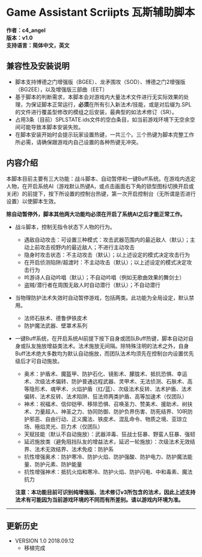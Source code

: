 # Game Assistant Scriipts 瓦斯辅助脚本

**作者：c4_angel**  
**版本：v1.0**  
**支持语言：简体中文，英文**

## 兼容性及安装说明
- 脚本支持博德之门增强版（BGEE）、龙矛围攻（SOD）、博德之门2增强版（BG2EE），以及增强版三部曲（EET）
- 基于脚本的判断需求，本脚本会对游戏内大量法术文件进行无实际效果的处理，为保证脚本正常运行，**必须**在所有引入新法术/技能，或是对后缀为.SPL的文件进行覆盖型修改的模组之后安装，最典型的如法术修订（SR）。
- 占用3条（目前）SPLSTATE.ids文件的空白条目，如当前游戏环境下无空余空间可能导致本脚本安装失败。
- 在脚本安装开始时会提示玩家设置热键，一共三个。三个热键为脚本完整工作所必需，请确保跟游戏内自己设置的各种热键无冲突。

## 内容介绍
本脚本目前主要有三大功能：战斗脚本、自动暂停和一键Buff系统。在游戏内选定人物，在开启系统AI（游戏默认热键A，或点击画面右下角的锁型图标切换开启或关闭）的前提下，按下所设置的控制台热键，第一次开启控制台（无所谓是否进行设置）以使脚本生效。

**除自动暂停外，脚本其他两大功能均必须在开启了系统AI之后才能正常工作。**

- 战斗脚本，控制无指令状态下人物的行为。
	- 遇敌自动攻击：可设置三种模式：攻击武器范围内的最近敌人（默认）；主动上前攻击视野内的最近敌人；不进行主动攻击
	- 隐身时攻击状态：不主动攻击（默认）；以上述设定的模式决定攻击行为
	- 在开启侦测陷阱/超渡时：不主动攻击（默认）；以上述设定的模式决定攻击行为
	- 吟游诗人自动吟唱（默认）；不自动吟唱（例如无歌曲效果的舞剑士）
	- 盗贼/潜行者在周围无敌人时自动潜行（默认）；不自动潜行

- 当物理防护法术失效时自动暂停游戏，包括两类。此功能为全局设定，默认禁用。
	- 法师石肤术、德鲁伊铁皮术
	- 防护魔法武器、壁罩术系列
	
- 一键Buff系统，在开启系统AI前提下按下自身或团队Buff热键，脚本自动对自身或队友施放增益类法术。法术施放无间隔。除特殊注明的法术之外，自身Buff法术绝大多数均为默认自动施放，而团队法术均须先在控制台内设置优先级后才可自动施放。
	- 奥术：护盾术、魔盔甲、防护石化、镜影术、朦胧术、抵抗恐惧、幸运术、次级法术偏转、防护普通远程武器、灵甲术、无法侦测、石肤术、高等隐形术、魂甲术、火焰护盾（红/蓝）、次级法术反转、法术护盾、法术偏转、法术反转、法术陷阱、狂法师两类护盾、高等加速术（仅团队）
	- 神术：祝福术、信仰铠甲、移除恐惧、召唤圣力、赞美术、援助术、树扶术、力量超人、神圣之力、协同防御、防护负界伤害、防死结界、10呎防护邪恶、自由行动、正义魔法、铁皮术、混乱命令、物质之境、亚琼立场、殛焰灵光、巨力术（仅团队）
	- 天赋技能（默认不自动施放）：武器淬毒、狂战士狂暴、野蛮人狂暴、强韧
	- 延迟施放类（避免阻挡队友的增益法术，延迟一轮施放）：次级法术无效结界、法术无效结界、法术免疫：防护系
	- 抗性增强奥术：防护寒冷、防护火焰、防护强酸、防护电力、防护魔法能量、防护元素、防护能量
	- 抗性增强神术：抵抗火焰和寒冷、防护火焰、防护闪电、中和毒素、魔法抗力
	
	**注意：本功能目前可识别纯增强版、法术修订v3所包含的法术，因此上述支持法术有可能因为当前游戏环境的不同而有所差别。请以游戏内环境为准。**
	
---
## 更新历史

- VERSION 1.0 2018.09.12
	- 移植完成
	
	
	
	
